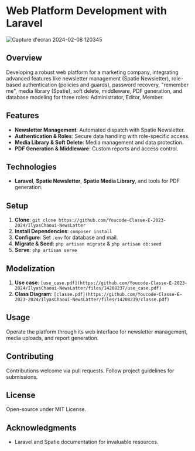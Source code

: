 # Web Platform Development with Laravel

![Capture d'écran 2024-02-08 120345](https://github.com/Youcode-Classe-E-2023-2024/IlyasChaoui-NewsLatter/assets/144786151/4c23f66d-28af-4bf3-a23b-182ec0546573)

## Overview
Developing a robust web platform for a marketing company, integrating advanced features like newsletter management (Spatie Newsletter), role-based authentication (policies and guards), password recovery, "remember me", media library (Spatie), soft delete, middleware, PDF generation, and database modeling for three roles: Administrator, Editor, Member.

## Features
- **Newsletter Management**: Automated dispatch with Spatie Newsletter.
- **Authentication & Roles**: Secure data handling with role-specific access.
- **Media Library & Soft Delete**: Media management and data protection.
- **PDF Generation & Middleware**: Custom reports and access control.

## Technologies
- **Laravel**, **Spatie Newsletter**, **Spatie Media Library**, and tools for PDF generation.

## Setup
1. **Clone**: `git clone https://github.com/Youcode-Classe-E-2023-2024/IlyasChaoui-NewsLatter`
2. **Install Dependencies**: `composer install`
3. **Configure**: Set `.env` for database and mail.
4. **Migrate & Seed**: `php artisan migrate` & `php artisan db:seed`
5. **Serve**: `php artisan serve`

## Modelization
1. **Use case**: `[use_case.pdf](https://github.com/Youcode-Classe-E-2023-2024/IlyasChaoui-NewsLatter/files/14208237/use_case.pdf)`
2. **Class Diagram**: `[classe.pdf](https://github.com/Youcode-Classe-E-2023-2024/IlyasChaoui-NewsLatter/files/14208239/classe.pdf)`

## Usage
Operate the platform through its web interface for newsletter management, media uploads, and report generation.

## Contributing
Contributions welcome via pull requests. Follow project guidelines for submissions.

## License
Open-source under MIT License.

## Acknowledgments
- Laravel and Spatie documentation for invaluable resources.
